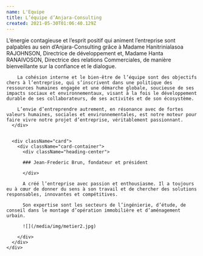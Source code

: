 ```yaml
---
name: L'Equipe
title: L’équipe d’Anjara-Consulting
created: 2021-05-30T01:06:40.129Z
---
```

<div className="container">
  <div className="card">
    <div className="card-container">
      <div className="main-body">
        L’énergie contagieuse et l’esprit positif qui animent l’entreprise sont palpables au sein d’Anjara-Consulting grâce à Madame Hanitrinialasoa RAJOHNSON, Directrice de développement et, Madame Hanta RANAIVOSON, Directrice des relations Commerciales, de manière bienveillante sur la confiance et le dialogue.

        La cohésion interne et le bien-être de l’équipe sont des objectifs chers à l’entreprise, qui s’inscrivent dans une politique des ressources humaines engagée et une démarche globale, soucieuse de ses impacts sociaux et environnementaux, visant à la fois le développement durable de ses collaborateurs, de ses activités et de son écosystème.

        L’envie d’entreprendre autrement, en résonance avec de fortes valeurs humaines, sociales et environnementales, est notre moteur pour faire vivre notre projet d’entreprise, véritablement passionnant.
      </div>
      

      <div className="card">
        <div className="card-container">
          <div className="heading-center">

          ### Jean-Frederic Brun, fondateur et président

          </div>

          A créé l’entreprise avec passion et enthousiasme. Il a toujours eu à cœur de donner du sens à son travail et de chercher des solutions responsables, innovantes et compétitives.

          Son expertise sont les secteurs de l’ingénierie, d’étude, de conseil dans le montage d’opération immobilière et d’aménagement urbain.

          ![](/media/img/metier2.jpg)

        </div>
      </div>
    </div>
  </div>
</div>